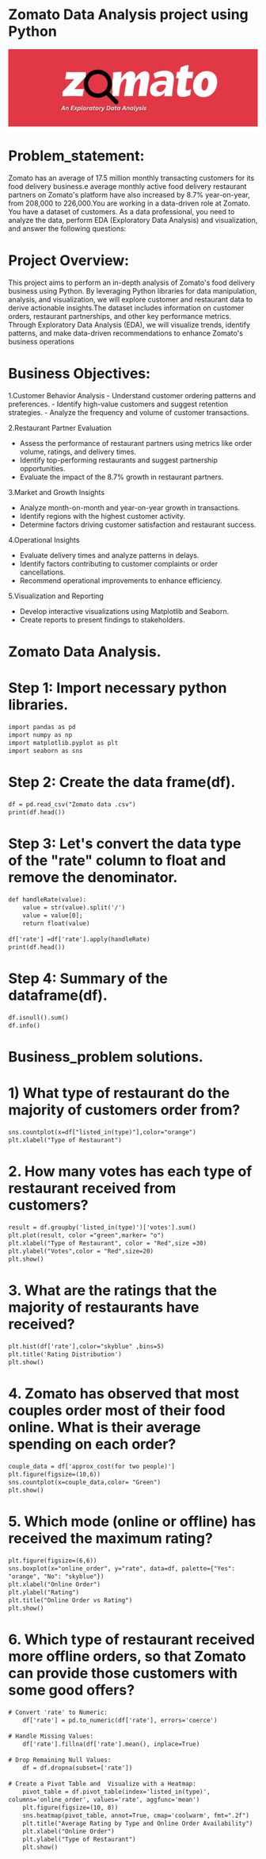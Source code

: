 # Zomato Data Analysis project using Python
![Zomato](https://github.com/Mahadevkempe/Python_projects/blob/main/Zomato_logo.png)

# Problem_statement:
Zomato has an average of 17.5 million monthly transacting customers for its food delivery business.e average monthly active food delivery restaurant partners on Zomato's platform have also increased by 8.7% year-on-year, from 208,000 to 226,000​.You are working in a data-driven role at Zomato. You have a dataset of customers. As a data professional, you need to analyze the data, perform EDA (Exploratory Data Analysis) and visualization, and answer the following questions:

# Project Overview: 
This project aims to perform an in-depth analysis of Zomato's food delivery business using Python. By leveraging Python libraries for data manipulation, analysis, and visualization, we will explore customer and restaurant data to derive actionable insights.The dataset includes information on customer orders, restaurant partnerships, and other key performance metrics. Through Exploratory Data Analysis (EDA), we will visualize trends, identify patterns, and make data-driven recommendations to enhance Zomato's business operations 

# Business Objectives:
1.Customer Behavior Analysis
    - Understand customer ordering patterns and preferences.
    - Identify high-value customers and suggest retention strategies.
    - Analyze the frequency and volume of customer transactions.

2.Restaurant Partner Evaluation
  - Assess the performance of restaurant partners using metrics like order volume, ratings, and delivery times.
  - Identify top-performing restaurants and suggest partnership opportunities.
  - Evaluate the impact of the 8.7% growth in restaurant partners.

3.Market and Growth Insights
  - Analyze month-on-month and year-on-year growth in transactions.
  - Identify regions with the highest customer activity.
  - Determine factors driving customer satisfaction and restaurant success.

4.Operational Insights
  - Evaluate delivery times and analyze patterns in delays.
  - Identify factors contributing to customer complaints or order cancellations.
  - Recommend operational improvements to enhance efficiency.

5.Visualization and Reporting
  - Develop interactive visualizations using Matplotlib and Seaborn.
  - Create reports to present findings to stakeholders.

# Zomato Data Analysis.

# Step 1: Import necessary python libraries.
    import pandas as pd
    import numpy as np 
    import matplotlib.pyplot as plt
    import seaborn as sns

# Step 2: Create the data frame(df).
    df = pd.read_csv("Zomato data .csv")
    print(df.head())

# Step 3: Let's convert the data type of the "rate" column to float and remove the denominator. 
    def handleRate(value):
        value = str(value).split('/')
        value = value[0];
        return float(value)

    df['rate'] =df['rate'].apply(handleRate)
    print(df.head())
    
# Step 4: Summary of the dataframe(df).
    df.isnull().sum()
    df.info() 

# Business_problem solutions.
# 1) What type of restaurant do the majority of customers order from?
    sns.countplot(x=df["listed_in(type)"],color="orange")
    plt.xlabel("Type of Restaurant") 

# 2. How many votes has each type of restaurant received from customers? 
    result = df.groupby('listed_in(type)')['votes'].sum()
    plt.plot(result, color ="green",marker= "o")
    plt.xlabel("Type of Restaurant", color = "Red",size =30) 
    plt.ylabel("Votes",color = "Red",size=20)
    plt.show()

# 3. What are the ratings that the majority of restaurants have received? 
    plt.hist(df['rate'],color="skyblue" ,bins=5)
    plt.title('Rating Distribution')
    plt.show() 

# 4. Zomato has observed that most couples order most of their food online. What is their average spending on each order?
    couple_data = df['approx_cost(for two people)']
    plt.figure(figsize=(10,6))
    sns.countplot(x=couple_data,color= "Green") 
    plt.show() 

# 5. Which mode (online or offline) has received the maximum rating? 
    plt.figure(figsize=(6,6))
    sns.boxplot(x="online_order", y="rate", data=df, palette={"Yes": "orange", "No": "skyblue"})
    plt.xlabel("Online Order")
    plt.ylabel("Rating")
    plt.title("Online Order vs Rating")
    plt.show() 

# 6. Which type of restaurant received more offline orders, so that Zomato can provide those customers with some good offers? 
    # Convert 'rate' to Numeric:
        df['rate'] = pd.to_numeric(df['rate'], errors='coerce')

    # Handle Missing Values:
        df['rate'].fillna(df['rate'].mean(), inplace=True)

    # Drop Remaining Null Values:
        df = df.dropna(subset=['rate']) 

    # Create a Pivot Table and  Visualize with a Heatmap:
        pivot_table = df.pivot_table(index='listed_in(type)', columns='online_order', values='rate', aggfunc='mean')
        plt.figure(figsize=(10, 8))
        sns.heatmap(pivot_table, annot=True, cmap='coolwarm', fmt=".2f")
        plt.title("Average Rating by Type and Online Order Availability")
        plt.xlabel("Online Order")
        plt.ylabel("Type of Restaurant")
        plt.show()
    

 

